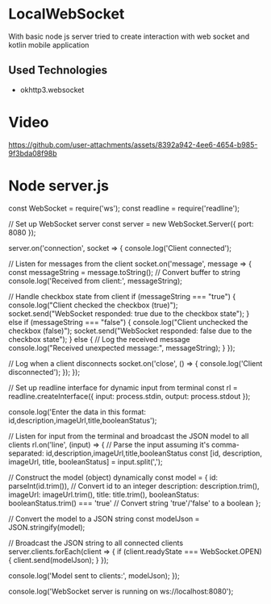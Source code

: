 # LocalWebSocket

With basic node js server tried to create interaction with web socket and kotlin mobile application

## Used Technologies
- okhttp3.websocket

# Video
https://github.com/user-attachments/assets/8392a942-4ee6-4654-b985-9f3bda08f98b

# Node server.js
const WebSocket = require('ws');
const readline = require('readline');

// Set up WebSocket server
const server = new WebSocket.Server({ port: 8080 });

server.on('connection', socket => {
  console.log('Client connected');

  // Listen for messages from the client
  socket.on('message', message => {
    const messageString = message.toString();  // Convert buffer to string
    console.log('Received from client:', messageString);

  // Handle checkbox state from client
    if (messageString === "true") {
      console.log("Client checked the checkbox (true)");
      socket.send("WebSocket responded: true due to the checkbox state");
    } else if (messageString === "false") {
      console.log("Client unchecked the checkbox (false)");
      socket.send("WebSocket responded: false due to the checkbox state");
    } else {
      // Log the received message
      console.log("Received unexpected message:", messageString);
    }
  });

  // Log when a client disconnects
  socket.on('close', () => {
    console.log('Client disconnected');
  });
});

// Set up readline interface for dynamic input from terminal
const rl = readline.createInterface({
  input: process.stdin,
  output: process.stdout
});

console.log('Enter the data in this format: id,description,imageUrl,title,booleanStatus');

// Listen for input from the terminal and broadcast the JSON model to all clients
rl.on('line', (input) => {
  // Parse the input assuming it's comma-separated: id,description,imageUrl,title,booleanStatus
  const [id, description, imageUrl, title, booleanStatus] = input.split(',');

  // Construct the model (object) dynamically
  const model = {
    id: parseInt(id.trim()),               // Convert id to an integer
    description: description.trim(),
    imageUrl: imageUrl.trim(),
    title: title.trim(),
    booleanStatus: booleanStatus.trim() === 'true'  // Convert string 'true'/'false' to a boolean
  };

  // Convert the model to a JSON string
  const modelJson = JSON.stringify(model);

  // Broadcast the JSON string to all connected clients
  server.clients.forEach(client => {
    if (client.readyState === WebSocket.OPEN) {
      client.send(modelJson);
    }
  });

  console.log('Model sent to clients:', modelJson);
});
  
console.log('WebSocket server is running on ws://localhost:8080');












